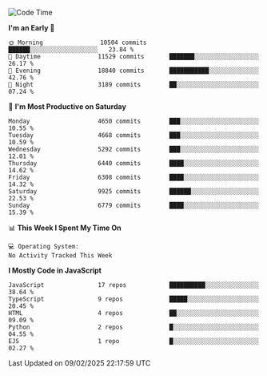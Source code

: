 <!--START_SECTION:waka-->
![Code Time](http://img.shields.io/badge/Code%20Time-3%2C498%20hrs%2059%20mins-blue)

**I'm an Early 🐤** 

```text
🌞 Morning                10504 commits       ██████░░░░░░░░░░░░░░░░░░░   23.84 % 
🌆 Daytime                11529 commits       ███████░░░░░░░░░░░░░░░░░░   26.17 % 
🌃 Evening                18840 commits       ███████████░░░░░░░░░░░░░░   42.76 % 
🌙 Night                  3189 commits        ██░░░░░░░░░░░░░░░░░░░░░░░   07.24 % 
```
📅 **I'm Most Productive on Saturday** 

```text
Monday                   4650 commits        ███░░░░░░░░░░░░░░░░░░░░░░   10.55 % 
Tuesday                  4668 commits        ███░░░░░░░░░░░░░░░░░░░░░░   10.59 % 
Wednesday                5292 commits        ███░░░░░░░░░░░░░░░░░░░░░░   12.01 % 
Thursday                 6440 commits        ████░░░░░░░░░░░░░░░░░░░░░   14.62 % 
Friday                   6308 commits        ████░░░░░░░░░░░░░░░░░░░░░   14.32 % 
Saturday                 9925 commits        ██████░░░░░░░░░░░░░░░░░░░   22.53 % 
Sunday                   6779 commits        ████░░░░░░░░░░░░░░░░░░░░░   15.39 % 
```


📊 **This Week I Spent My Time On** 

```text
💻 Operating System: 
No Activity Tracked This Week
```

**I Mostly Code in JavaScript** 

```text
JavaScript               17 repos            ██████████░░░░░░░░░░░░░░░   38.64 % 
TypeScript               9 repos             █████░░░░░░░░░░░░░░░░░░░░   20.45 % 
HTML                     4 repos             ██░░░░░░░░░░░░░░░░░░░░░░░   09.09 % 
Python                   2 repos             █░░░░░░░░░░░░░░░░░░░░░░░░   04.55 % 
EJS                      1 repo              █░░░░░░░░░░░░░░░░░░░░░░░░   02.27 % 
```




 Last Updated on 09/02/2025 22:17:59 UTC
<!--END_SECTION:waka-->

<!--
**likaiqiang/likaiqiang** is a ✨ _special_ ✨ repository because its `README.md` (this file) appears on your GitHub profile.

Here are some ideas to get you started:

- 🔭 I’m currently working on ...
- 🌱 I’m currently learning ...
- 👯 I’m looking to collaborate on ...
- 🤔 I’m looking for help with ...
- 💬 Ask me about ...
- 📫 How to reach me: ...
- 😄 Pronouns: ...
- ⚡ Fun fact: ...
-->
